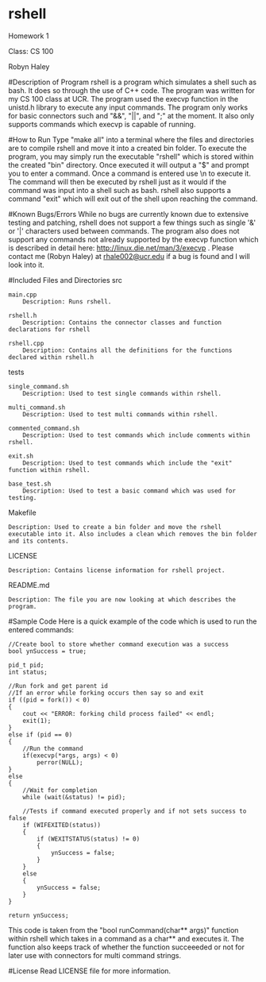 # rshell
Homework 1

Class: CS 100

Robyn Haley

#Description of Program
rshell is a program which simulates a shell such as bash. It does so through the use of C++ code. The program was written for my CS 100 class at UCR. The program used the execvp function in the unistd.h library to execute any input commands. The program only works for basic connectors such and "&&", "||", and ";" at the moment. It also only supports commands which execvp is capable of running.

#How to Run
Type "make all" into a terminal where the files and directories are to compile rshell and move it into a created bin folder. To execute the program, you may simply run the executable "rshell" which is stored within the created "bin" directory. Once executed it will output a "$" and prompt you to enter a command. Once a command is entered use \n to execute it. The command will then be executed by rshell just as it would if the command was input into a shell such as bash. rshell also supports a command "exit" which will exit out of the shell upon reaching the command. 

#Known Bugs/Errors
While no bugs are currently known due to extensive testing and patching, rshell does not support a few things such as single '&' or '|' characters used between commands. The program also does not support any commands not already supported by the execvp function which is described in detail here: http://linux.die.net/man/3/execvp . Please contact me (Robyn Haley) at rhale002@ucr.edu if a bug is found and I will look into it. 

#Included Files and Directories
src

    main.cpp
        Description: Runs rshell.
        
    rshell.h
        Description: Contains the connector classes and function declarations for rshell
    
    rshell.cpp
        Description: Contains all the definitions for the functions declared within rshell.h
tests

    single_command.sh
        Description: Used to test single commands within rshell.
        
    multi_command.sh
        Description: Used to test multi commands within rshell.
        
    commented_command.sh
        Description: Used to test commands which include comments within rshell.
        
    exit.sh
        Description: Used to test commands which include the "exit" function within rshell.
        
    base_test.sh
        Description: Used to test a basic command which was used for testing.
        
Makefile

    Description: Used to create a bin folder and move the rshell executable into it. Also includes a clean which removes the bin folder and its contents.
    
LICENSE

    Description: Contains license information for rshell project.

README.md
    
    Description: The file you are now looking at which describes the program.

#Sample Code
Here is a quick example of the code which is used to run the entered commands:

    //Create bool to store whether command execution was a success
    bool ynSuccess = true;
    
    pid_t pid;
    int status;
    
    //Run fork and get parent id
    //If an error while forking occurs then say so and exit
    if ((pid = fork()) < 0) 
    {
        cout << "ERROR: forking child process failed" << endl;
        exit(1);
    }
    else if (pid == 0) 
    {
        //Run the command
        if(execvp(*args, args) < 0)
            perror(NULL);
    }
    else 
    {
        //Wait for completion
        while (wait(&status) != pid);
        
        //Tests if command executed properly and if not sets success to false
        if (WIFEXITED(status))
        {
            if (WEXITSTATUS(status) != 0)
            {
                ynSuccess = false;
            }
        }
        else
        {
            ynSuccess = false;
        }
    }
    
    return ynSuccess;
    
This code is taken from the "bool runCommand(char** args)" function within rshell which takes in a command as a char** and executes it. The function also keeps track of whether the function succeeeded or not for later use with connectors for multi command strings. 
      
#License
Read LICENSE file for more information.



